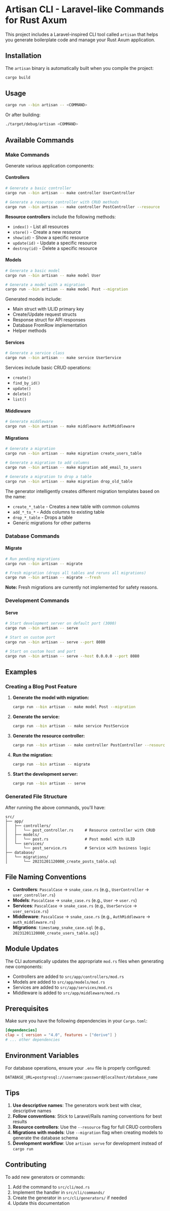 # Artisan CLI - Laravel-like Commands for Rust Axum

This project includes a Laravel-inspired CLI tool called `artisan` that helps you generate boilerplate code and manage your Rust Axum application.

## Installation

The `artisan` binary is automatically built when you compile the project:

```bash
cargo build
```

## Usage

```bash
cargo run --bin artisan -- <COMMAND>
```

Or after building:

```bash
./target/debug/artisan <COMMAND>
```

## Available Commands

### Make Commands

Generate various application components:

#### Controllers

```bash
# Generate a basic controller
cargo run --bin artisan -- make controller UserController

# Generate a resource controller with CRUD methods
cargo run --bin artisan -- make controller PostController --resource
```

**Resource controllers** include the following methods:
- `index()` - List all resources
- `store()` - Create a new resource
- `show(id)` - Show a specific resource
- `update(id)` - Update a specific resource
- `destroy(id)` - Delete a specific resource

#### Models

```bash
# Generate a basic model
cargo run --bin artisan -- make model User

# Generate a model with a migration
cargo run --bin artisan -- make model Post --migration
```

Generated models include:
- Main struct with ULID primary key
- Create/Update request structs
- Response struct for API responses
- Database FromRow implementation
- Helper methods

#### Services

```bash
# Generate a service class
cargo run --bin artisan -- make service UserService
```

Services include basic CRUD operations:
- `create()`
- `find_by_id()`
- `update()`
- `delete()`
- `list()`

#### Middleware

```bash
# Generate middleware
cargo run --bin artisan -- make middleware AuthMiddleware
```

#### Migrations

```bash
# Generate a migration
cargo run --bin artisan -- make migration create_users_table

# Generate a migration to add columns
cargo run --bin artisan -- make migration add_email_to_users

# Generate a migration to drop a table
cargo run --bin artisan -- make migration drop_old_table
```

The generator intelligently creates different migration templates based on the name:
- `create_*_table` - Creates a new table with common columns
- `add_*_to_*` - Adds columns to existing table
- `drop_*_table` - Drops a table
- Generic migrations for other patterns

### Database Commands

#### Migrate

```bash
# Run pending migrations
cargo run --bin artisan -- migrate

# Fresh migration (drops all tables and reruns all migrations)
cargo run --bin artisan -- migrate --fresh
```

**Note:** Fresh migrations are currently not implemented for safety reasons.

### Development Commands

#### Serve

```bash
# Start development server on default port (3000)
cargo run --bin artisan -- serve

# Start on custom port
cargo run --bin artisan -- serve --port 8080

# Start on custom host and port
cargo run --bin artisan -- serve --host 0.0.0.0 --port 8080
```

## Examples

### Creating a Blog Post Feature

1. **Generate the model with migration:**
   ```bash
   cargo run --bin artisan -- make model Post --migration
   ```

2. **Generate the service:**
   ```bash
   cargo run --bin artisan -- make service PostService
   ```

3. **Generate the resource controller:**
   ```bash
   cargo run --bin artisan -- make controller PostController --resource
   ```

4. **Run the migration:**
   ```bash
   cargo run --bin artisan -- migrate
   ```

5. **Start the development server:**
   ```bash
   cargo run --bin artisan -- serve
   ```

### Generated File Structure

After running the above commands, you'll have:

```
src/
├── app/
│   ├── controllers/
│   │   └── post_controller.rs     # Resource controller with CRUD
│   ├── models/
│   │   └── post.rs                # Post model with ULID
│   └── services/
│       └── post_service.rs        # Service with business logic
├── database/
│   └── migrations/
│       └── 20231201120000_create_posts_table.sql
```

## File Naming Conventions

- **Controllers**: `PascalCase` → `snake_case.rs` (e.g., `UserController` → `user_controller.rs`)
- **Models**: `PascalCase` → `snake_case.rs` (e.g., `User` → `user.rs`)
- **Services**: `PascalCase` → `snake_case.rs` (e.g., `UserService` → `user_service.rs`)
- **Middleware**: `PascalCase` → `snake_case.rs` (e.g., `AuthMiddleware` → `auth_middleware.rs`)
- **Migrations**: `timestamp_snake_case.sql` (e.g., `20231201120000_create_users_table.sql`)

## Module Updates

The CLI automatically updates the appropriate `mod.rs` files when generating new components:

- Controllers are added to `src/app/controllers/mod.rs`
- Models are added to `src/app/models/mod.rs`
- Services are added to `src/app/services/mod.rs`
- Middleware is added to `src/app/middleware/mod.rs`

## Prerequisites

Make sure you have the following dependencies in your `Cargo.toml`:

```toml
[dependencies]
clap = { version = "4.0", features = ["derive"] }
# ... other dependencies
```

## Environment Variables

For database operations, ensure your `.env` file is properly configured:

```env
DATABASE_URL=postgresql://username:password@localhost/database_name
```

## Tips

1. **Use descriptive names**: The generators work best with clear, descriptive names
2. **Follow conventions**: Stick to Laravel/Rails naming conventions for best results
3. **Resource controllers**: Use the `--resource` flag for full CRUD controllers
4. **Migrations with models**: Use `--migration` flag when creating models to generate the database schema
5. **Development workflow**: Use `artisan serve` for development instead of `cargo run`

## Contributing

To add new generators or commands:

1. Add the command to `src/cli/mod.rs`
2. Implement the handler in `src/cli/commands/`
3. Create the generator in `src/cli/generators/` if needed
4. Update this documentation